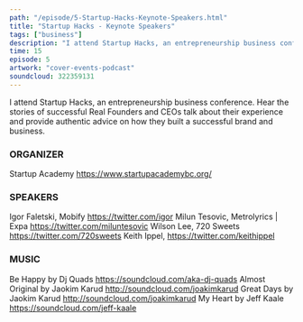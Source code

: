 ```yaml
---
path: "/episode/5-Startup-Hacks-Keynote-Speakers.html"
title: "Startup Hacks - Keynote Speakers"
tags: ["business"]
description: "I attend Startup Hacks, an entrepreneurship business conference. Hear the stories of successful Real Founders and CEOs talk about their experience and provide authentic advice on how they built a successful brand and business."
time: 15
episode: 5
artwork: "cover-events-podcast"
soundcloud: 322359131
---
```

I attend Startup Hacks, an entrepreneurship business conference. Hear the stories of successful Real Founders and CEOs talk about their experience and provide authentic advice on how they built a successful brand and business. 

### ORGANIZER 
Startup Academy https://www.startupacademybc.org/ 

### SPEAKERS 
Igor Faletski, Mobify https://twitter.com/igor 
Milun Tesovic, Metrolyrics | Expa https://twitter.com/miluntesovic 
Wilson Lee, 720 Sweets https://twitter.com/720sweets 
Keith Ippel, https://twitter.com/keithippel 

### MUSIC 
Be Happy by Dj Quads https://soundcloud.com/aka-dj-quads 
Almost Original by Jaokim Karud http://soundcloud.com/joakimkarud 
Great Days by Jaokim Karud http://soundcloud.com/joakimkarud 
My Heart by Jeff Kaale https://soundcloud.com/jeff-kaale 
